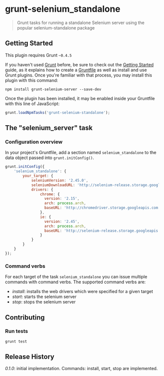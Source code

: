# grunt-selenium_standalone

> Grunt tasks for running a standalone Selenium server using the popular selenium-standalone package

## Getting Started
This plugin requires Grunt `~0.4.5`

If you haven't used [Grunt](http://gruntjs.com/) before, be sure to check out the [Getting Started](http://gruntjs.com/getting-started) guide, as it explains how to create a [Gruntfile](http://gruntjs.com/sample-gruntfile) as well as install and use Grunt plugins. Once you're familiar with that process, you may install this plugin with this command:

```shell
npm install grunt-selenium-server --save-dev
```

Once the plugin has been installed, it may be enabled inside your Gruntfile with this line of JavaScript:

```js
grunt.loadNpmTasks('grunt-selenium-standalone');
```

## The "selenium_server" task

### Configuration overview

In your project's Gruntfile, add a section named `selenium_standalone` to the data object passed into `grunt.initConfig()`.

```js
grunt.initConfig({
    'selenium_standalone': {
        your_target: {
            seleniumVersion: '2.45.0',
            seleniumDownloadURL: 'http://selenium-release.storage.googleapis.com',
            drivers: {
                chrome: {
                  version: '2.15',
                  arch: process.arch,
                  baseURL: 'http://chromedriver.storage.googleapis.com'
                },
                ie: {
                  version: '2.45',
                  arch: process.arch,
                  baseURL: 'http://selenium-release.storage.googleapis.com'
                }
            }
        }
    }
});
```

### Command verbs

For each target of the task `selenium_standalone` you can issue multiple commands with command verbs.
The supported command verbs are:

- *install*: installs the web drivers which were specified for a given target
- *start*: starts the selenium server
- *stop*: stops the selenium server

## Contributing

### Run tests

```js
grunt test
```

## Release History

_0.1.0_: initial implementation. Commands: install, start, stop are implemented.
